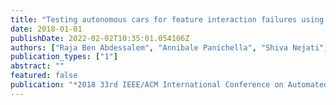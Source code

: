 ```yaml
---
title: "Testing autonomous cars for feature interaction failures using many-objective search"
date: 2018-01-01
publishDate: 2022-02-02T10:35:01.054106Z
authors: ["Raja Ben Abdessalem", "Annibale Panichella", "Shiva Nejati", "Lionel C Briand", "Thomas Stifter"]
publication_types: ["1"]
abstract: ""
featured: false
publication: "*2018 33rd IEEE/ACM International Conference on Automated Software Engineering (ASE)*"
---
```


